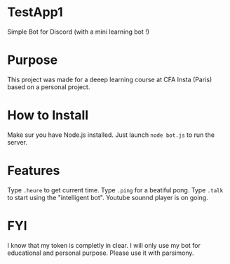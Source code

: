 # TestApp1
Simple Bot for Discord (with a mini learning bot !)

# Purpose
This project was made for a deeep learning course at CFA Insta (Paris) based on a personal project.

# How to Install
Make sur you have Node.js installed.
Just launch `node bot.js` to run the server.

# Features
Type `.heure` to get current time.
Type `.ping` for a beatiful pong.
Type `.talk` to start using the "intelligent bot".
Youtube sounnd player is on going.

# FYI
I know that my token is completly in clear.
I will only use my bot for educational and personal purpose.
Please use it with parsimony.